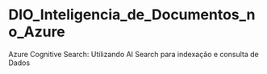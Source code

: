 # DIO_Inteligencia_de_Documentos_no_Azure
Azure Cognitive Search: Utilizando AI Search para indexação e consulta de Dados

